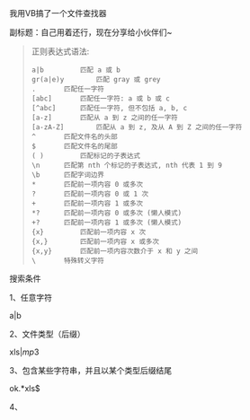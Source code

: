 我用VB搞了一个文件查找器

副标题：自己用着还行，现在分享给小伙伴们~









>正则表达式语法: 
>```
>a|b		 匹配 a 或 b
>gr(a|e)y		 匹配 gray 或 grey
>.		 匹配任一字符
>[abc]		 匹配任一字符: a 或 b 或 c
>[^abc]		 匹配任一字符, 但不包括 a, b, c
>[a-z]		 匹配从 a 到 z 之间的任一字符
>[a-zA-Z]		 匹配从 a 到 z, 及从 A 到 Z 之间的任一字符
>^		 匹配文件名的头部
>$		 匹配文件名的尾部
>( )		 匹配标记的子表达式
>\n		 匹配第 nth 个标记的子表达式, nth 代表 1 到 9
>\b		 匹配字词边界
>*		 匹配前一项内容 0 或多次
>?		 匹配前一项内容 0 或 1 次
>+		 匹配前一项内容 1 或多次
>*?		 匹配前一项内容 0 或多次 (懒人模式)
>+?		 匹配前一项内容 1 或多次 (懒人模式)
>{x}		 匹配前一项内容 x 次
>{x,}		 匹配前一项内容 x 或多次
>{x,y}		 匹配前一项内容次数介于 x 和 y 之间
>\		 特殊转义字符
>```





搜索条件

1、任意字符

a|b



2、文件类型（后缀）

xls$|mp3$



3、包含某些字符串，并且以某个类型后缀结尾

ok.*xls$



4、



